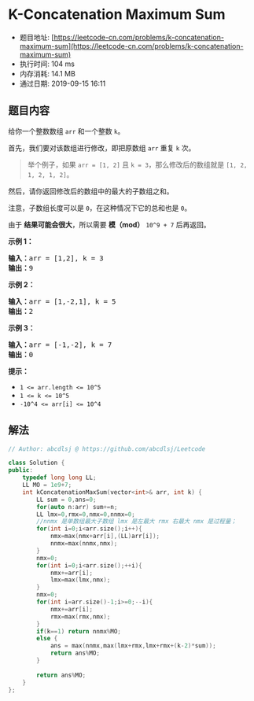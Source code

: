 # K-Concatenation Maximum Sum 
- 题目地址: [https://leetcode-cn.com/problems/k-concatenation-maximum-sum](https://leetcode-cn.com/problems/k-concatenation-maximum-sum)
- 执行时间: 104 ms
- 内存消耗: 14.1 MB
- 通过日期: 2019-09-15 16:11

## 题目内容
<p>给你一个整数数组 <code>arr</code> 和一个整数 <code>k</code>。</p>

<p>首先，我们要对该数组进行修改，即把原数组 <code>arr</code> 重复 <code>k</code> 次。</p>

<blockquote>
<p>举个例子，如果 <code>arr = [1, 2]</code> 且 <code>k = 3</code>，那么修改后的数组就是 <code>[1, 2, 1, 2, 1, 2]</code>。</p>
</blockquote>

<p>然后，请你返回修改后的数组中的最大的子数组之和。</p>

<p>注意，子数组长度可以是 <code>0</code>，在这种情况下它的总和也是 <code>0</code>。</p>

<p>由于 <strong>结果可能会很大</strong>，所以需要 <strong>模（mod）</strong> <code>10^9 + 7</code> 后再返回。 </p>



<p><strong>示例 1：</strong></p>

<pre><strong>输入：</strong>arr = [1,2], k = 3
<strong>输出：</strong>9
</pre>

<p><strong>示例 2：</strong></p>

<pre><strong>输入：</strong>arr = [1,-2,1], k = 5
<strong>输出：</strong>2
</pre>

<p><strong>示例 3：</strong></p>

<pre><strong>输入：</strong>arr = [-1,-2], k = 7
<strong>输出：</strong>0
</pre>



<p><strong>提示：</strong></p>

<ul>
	<li><code>1 <= arr.length <= 10^5</code></li>
	<li><code>1 <= k <= 10^5</code></li>
	<li><code>-10^4 <= arr[i] <= 10^4</code></li>
</ul>


## 解法
```cpp
// Author: abcdlsj @ https://github.com/abcdlsj/Leetcode

class Solution {
public:
    typedef long long LL;
    LL MO = 1e9+7;
    int kConcatenationMaxSum(vector<int>& arr, int k) {
        LL sum = 0,ans=0;
        for(auto n:arr) sum+=n;
        LL lmx=0,rmx=0,nmx=0,nnmx=0;
        //nnmx 是单数组最大子数组 lmx 是左最大 rmx 右最大 nmx 是过程量；
        for(int i=0;i<arr.size();i++){
            nmx=max(nmx+arr[i],(LL)arr[i]);
            nnmx=max(nnmx,nmx);
        }
        nmx=0;
        for(int i=0;i<arr.size();++i){
            nmx+=arr[i];
            lmx=max(lmx,nmx);
        }
        nmx=0;
        for(int i=arr.size()-1;i>=0;--i){
            nmx+=arr[i];
            rmx=max(rmx,nmx);
        }
        if(k==1) return nnmx%MO;
        else {
            ans = max(nnmx,max(lmx+rmx,lmx+rmx+(k-2)*sum));
            return ans%MO;
        }
        
        return ans%MO;
    }
};

```